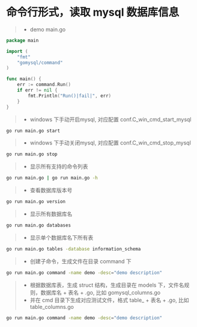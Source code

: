 
# 命令行形式，读取 mysql 数据库信息

> - demo main.go

```go
package main

import (
	"fmt"
	"gomysql/command"
)

func main() {
	err := command.Run()
	if err != nil {
		fmt.Println("Run()|fail|", err)
	}
}
```

> - windows 下手动开启mysql, 对应配置 conf.C_win_cmd_start_mysql

```bash 
go run main.go start
```

> - windows 下手动关闭mysql, 对应配置 conf.C_win_cmd_stop_mysql

```bash 
go run main.go stop
```

> - 显示所有支持的命令列表

```bash 
go run main.go | go run main.go -h
```

> - 查看数据库版本号

```bash 
go run main.go version
```

> - 显示所有数据库名

```bash 
go run main.go databases
```

> - 显示单个数据库名下所有表

```bash 
go run main.go tables -database information_schema
```

> - 创建子命令，生成文件在目录 command 下

```bash 
go run main.go command -name demo -desc="demo description"
```

> - 根据数据库表，生成 struct 结构，生成目录在 models 下，文件名规则，数据库名 + 表名 + .go, 比如 gomysql_columns.go
> - 并在 cmd 目录下生成对应测试文件，格式 table_ + 表名 + .go, 比如  table_columns.go

```bash 
go run main.go command -name demo -desc="demo description"
```